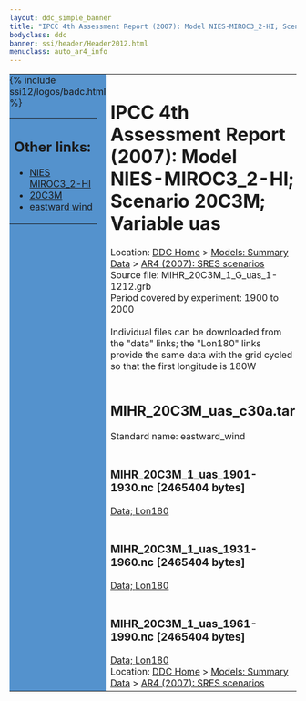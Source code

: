 ```yaml
---
layout: ddc_simple_banner
title: "IPCC 4th Assessment Report (2007): Model NIES-MIROC3_2-HI; Scenario 20C3M; Variable uas"
bodyclass: ddc
banner: ssi/header/Header2012.html
menuclass: auto_ar4_info
---
```



<table width="100%" border="0" cellspacing="0" cellpadding="0" style="border-collapse: collapse;">
<tr style="margin:0;padding:0;border:0;">
<td style="margin:0;padding:0;border:0;height:1pt;width:150pt;background:#5492CD;" valign="top" >

<div id="lh-col2" class="auto_ar4_info">
<table class="menumain" bgcolor="#5492CD" cellspacing="0" width="100%" border="0">
<tr><td>
<h2> Other links:</h2>
<ul>
<li><a href="/auto/ar4/model-NIES-MIROC3_2-HI.html">NIES<br/>MIROC3_2-HI</a></li>
<li><a href="/auto/ar4/scenario-20C3M.html">20C3M</a></li>
<li><a href="/auto/ar4/var-eastward_wind.html">eastward wind</a></li>
</ul>
</td></tr>
{% include ssi12/logos/badc.html %}
</table>
</div>
</td>
<td><h1>IPCC 4th Assessment Report (2007): Model NIES-MIROC3_2-HI; Scenario 20C3M; Variable uas</h1>

<!-- Breadcrumb1 -->
<div id="breadcrumb1" align="left">
Location: <a href="/index.html">DDC Home</a> > <a href="/sim/gcm_clim/">Models: Summary Data</a>
> <a href="/sim/gcm_clim/SRES_AR4/index.html">AR4 (2007): SRES scenarios</a>
</div>
<!-- End of Breadcrumb1 -->Source file: MIHR_20C3M_1_G_uas_1-1212.grb
<br/>
Period covered by experiment: 1900 to 2000<br/>
<br/>Individual files can be downloaded from the "data" links; the "Lon180" links provide the same data
         with the grid cycled so that the first longitude is 180W<br/>
<br/><h2>MIHR_20C3M_uas_c30a.tar</h2>
Standard name: eastward_wind<br>
<br/><h3>MIHR_20C3M_1_uas_1901-1930.nc [2465404 bytes]</h3>
<a href="http://apps.ipcc-data.org/cgi-bin/downl/ar4_nc/uas/MIHR_20C3M_1_uas_1901-1930.nc">Data; </a><a href="http://apps.ipcc-data.org/cgi-bin/downl/ar4_nc/uas/MIHR_20C3M_1_uas_1901-1930.cyto180.nc"> Lon180</a><br/>
<br/><h3>MIHR_20C3M_1_uas_1931-1960.nc [2465404 bytes]</h3>
<a href="http://apps.ipcc-data.org/cgi-bin/downl/ar4_nc/uas/MIHR_20C3M_1_uas_1931-1960.nc">Data; </a><a href="http://apps.ipcc-data.org/cgi-bin/downl/ar4_nc/uas/MIHR_20C3M_1_uas_1931-1960.cyto180.nc"> Lon180</a><br/>
<br/><h3>MIHR_20C3M_1_uas_1961-1990.nc [2465404 bytes]</h3>
<a href="http://apps.ipcc-data.org/cgi-bin/downl/ar4_nc/uas/MIHR_20C3M_1_uas_1961-1990.nc">Data; </a><a href="http://apps.ipcc-data.org/cgi-bin/downl/ar4_nc/uas/MIHR_20C3M_1_uas_1961-1990.cyto180.nc"> Lon180</a><br/>
<!-- Breadcrumb2 -->
<div id="breadcrumb2" align="left">
Location: <a href="/index.html">DDC Home</a> > <a href="/sim/gcm_clim/">Models: Summary Data</a>
> <a href="/sim/gcm_clim/SRES_AR4/index.html">AR4 (2007): SRES scenarios</a>
</div>
<!-- End of Breadcrumb2 --></td></tr></table>
